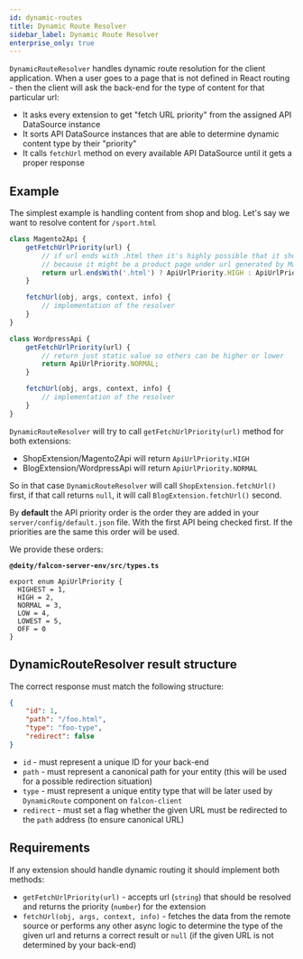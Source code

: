 ```yaml
---
id: dynamic-routes
title: Dynamic Route Resolver
sidebar_label: Dynamic Route Resolver
enterprise_only: true
---
```


`DynamicRouteResolver` handles dynamic route resolution for the client application.
When a user goes to a page that is not defined in React routing - then the client will ask the back-end for the type of content for that particular url:

- It asks every extension to get "fetch URL priority" from the assigned API DataSource instance
- It sorts API DataSource instances that are able to determine dynamic content type by their "priority"
- It calls `fetchUrl` method on every available API DataSource until it gets a proper response

## Example

The simplest example is handling content from shop and blog. Let's say we want to resolve content for `/sport.html`

```js
class Magento2Api {
    getFetchUrlPriority(url) {
        // if url ends with .html then it's highly possible that it should be handed by shop
        // because it might be a product page under url generated by Magento
        return url.endsWith('.html') ? ApiUrlPriority.HIGH : ApiUrlPriority.NORMAL;
    }

    fetchUrl(obj, args, context, info) {
        // implementation of the resolver
    }
}
```

```js
class WordpressApi {
    getFetchUrlPriority(url) {
        // return just static value so others can be higher or lower
        return ApiUrlPriority.NORMAL;
    }

    fetchUrl(obj, args, context, info) {
        // implementation of the resolver
    }
}
```

`DynamicRouteResolver` will try to call `getFetchUrlPriority(url)` method for both extensions:

- ShopExtension/Magento2Api will return `ApiUrlPriority.HIGH`
- BlogExtension/WordpressApi will return `ApiUrlPriority.NORMAL`

So in that case `DynamicRouteResolver` will call `ShopExtension.fetchUrl()` first, if that call returns `null`,
it will call `BlogExtension.fetchUrl()` second.

By **default** the API priority order is the order they are added in your `server/config/default.json` file. With the first API being checked first. If the priorities are the same this order will be used.

We provide these orders:

**`@deity/falcon-server-env/src/types.ts`**
```tsx
export enum ApiUrlPriority {
  HIGHEST = 1,
  HIGH = 2,
  NORMAL = 3,
  LOW = 4,
  LOWEST = 5,
  OFF = 0
}
```

## DynamicRouteResolver result structure

The correct response must match the following structure:

```json
{
    "id": 1,
    "path": "/foo.html",
    "type": "foo-type",
    "redirect": false
}
```

- `id` - must represent a unique ID for your back-end
- `path` - must represent a canonical path for your entity (this will be used for a possible redirection situation)
- `type` - must represent a unique entity type that will be later used by `DynamicRoute` component on `falcon-client`
- `redirect` - must set a flag whether the given URL must be redirected to the `path` address (to ensure canonical URL)

## Requirements

If any extension should handle dynamic routing it should implement both methods:

- `getFetchUrlPriority(url)` - accepts url (`string`) that should be resolved and returns the priority (`number`) for the extension
- `fetchUrl(obj, args, context, info)` - fetches the data from the remote source or performs any other async logic to determine
the type of the given url and returns a correct result or `null` (if the given URL is not determined by your back-end)
